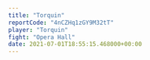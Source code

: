 ```yaml
---
title: "Torquin"
reportCode: "4nCZHq1zGY9M32tT"
player: "Torquin"
fight: "Opera Hall"
date: 2021-07-01T18:55:15.468000+00:00
---
```

